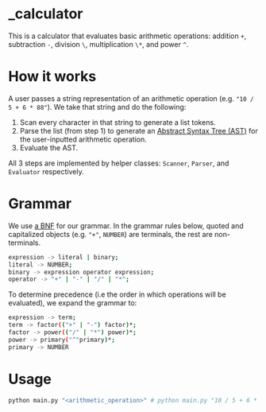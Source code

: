 # _calculator
This is a calculator that evaluates basic arithmetic operations: addition `+`, subtraction `-`, division `\`, multiplication `\*`, and power `^`.

# How it works
A user passes a string representation of an arithmetic operation (e.g. `"10 / 5 + 6 * 88"`). We take that string and do the following:
1. Scan every character in that string to generate a list tokens. 
2. Parse the list (from step 1) to generate an [Abstract Syntax Tree (AST)](https://en.wikipedia.org/wiki/Abstract_syntax_tree) for the user-inputted arithmetic operation.
3. Evaluate the AST. 

All 3 steps are implemented by helper classes: `Scanner`, `Parser`, and `Evaluator` respectively.

# Grammar
We use [a BNF](https://en.wikipedia.org/wiki/Backus%E2%80%93Naur_form) for our grammar. In the grammar rules below, quoted and capitalized objects (e.g. `"+"`, `NUMBER`) are terminals, the rest are non-terminals.
```sh
expression -> literal | binary;
literal -> NUMBER;
binary -> expression operator expression;
operator -> "+" | "-" | "/" | "*";
```

To determine precedence (i.e the order in which operations will be evaluated), we expand the grammar to:
```sh
expression -> term;
term -> factor(("+" | "-") factor)*;
factor -> power(("/" | "*") power)*;
power -> primary("^"primary)*;
primary -> NUMBER
```

# Usage
```sh
python main.py "<arithmetic_operation>" # python main.py "10 / 5 + 6 * 88"
```
